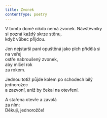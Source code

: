 ```yaml
---
title: Zvonek
contentType: poetry
---
```


<section>

V tomto domě nikdo nemá zvonek. Návštěvníky  
si pozná každý skrze stěnu,  
když vůbec přijdou.

Jen nejstarší paní opuštěná jako plch přidělá si  
na veřej  
ostře nabroušený zvonek,  
aby mlčel rok  
za rokem.

Jednou totiž půjde kolem po schodech bílý  
jednorožec  
a zazvoní, aniž by čekal na otevření.

A stařena otevře a zavolá  
za ním:  
Děkuji, jednorožče!

</section>

